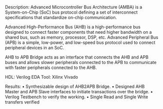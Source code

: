 Description:
Advanced Microcontroller Bus Architecture (AMBA) is a System-on-Chip (SoC) bus protocol defining a set of interconnect specifications that standardize on-chip communication. 

Advanced High-Performance Bus (AHB) is a high-performance bus designed to connect faster components that need higher bandwidth on a shared bus, such as memory, processor, DSP, etc.
Advanced Peripheral Bus (APB) is a simple, low-power, and low-speed bus protocol used to connect peripheral devices in an SoC.
 
AHB to APB Bridge acts as an interface that connects the AHB and APB buses and allows slower peripherals connected to the APB to communicate with faster peripherals connected to the AHB.

HDL: Verilog
EDA Tool: Xilinx Vivado

Results:
• Synthesizable design of AHB2APB Bridge.
• Designed AHB Master and APB Slave interfaces to initiate transactions over the bridge.
• Verilog Testbench to verify the working.
• Single Read and Single Write transfers verified
